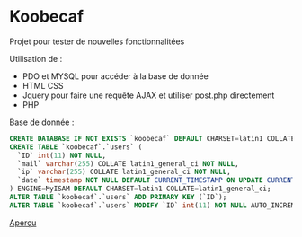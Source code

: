 # Koobecaf
Projet pour tester de nouvelles fonctionnalitées

Utilisation de : 
* PDO et MYSQL pour accéder à la base de donnée
* HTML CSS 
* Jquery pour faire une requête AJAX et utiliser post.php directement
* PHP 

Base de donnée :

```SQL
CREATE DATABASE IF NOT EXISTS `koobecaf` DEFAULT CHARSET=latin1 COLLATE latin1_swedish_ci;
CREATE TABLE `koobecaf`.`users` (
  `ID` int(11) NOT NULL,
  `mail` varchar(255) COLLATE latin1_general_ci NOT NULL,
  `ip` varchar(255) COLLATE latin1_general_ci NOT NULL,
  `date` timestamp NOT NULL DEFAULT CURRENT_TIMESTAMP ON UPDATE CURRENT_TIMESTAMP
) ENGINE=MyISAM DEFAULT CHARSET=latin1 COLLATE=latin1_general_ci;
ALTER TABLE `koobecaf`.`users` ADD PRIMARY KEY (`ID`);
ALTER TABLE `koobecaf`.`users` MODIFY `ID` int(11) NOT NULL AUTO_INCREMENT;
```

[Aperçu](http://koobecaf.free.fr)
